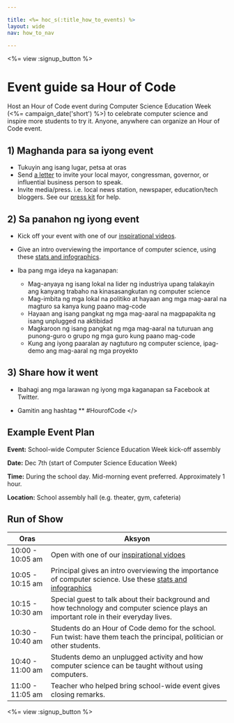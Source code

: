 ```yaml
---

title: <%= hoc_s(:title_how_to_events) %>
layout: wide
nav: how_to_nav

---
```


<%= view :signup_button %>

# Event guide sa Hour of Code

Host an Hour of Code event during Computer Science Education Week (<%= campaign_date('short') %>) to celebrate computer science and inspire more students to try it. Anyone, anywhere can organize an Hour of Code event.

## 1) Maghanda para sa iyong event

  * Tukuyin ang isang lugar, petsa at oras
  * Send [a letter](https://docs.google.com/a/code.org/document/d/1eP41sKW7y0qq_JvkRIgZK8dWYICaGRZ4CCDETXa78wY/edit) to invite your local mayor, congressman, governor, or influential business person to speak.
  * Invite media/press. i.e. local news station, newspaper, education/tech bloggers. See our [press kit](<%= resolve_url('/resources/press-kit') %>) for help.

## 2) Sa panahon ng iyong event

  * Kick off your event with one of our [inspirational videos](<%= resolve_url('/resources#videos') %>).
  * Give an intro overviewing the importance of computer science, using these [stats and infographics](<%= resolve_url('/resources/stats') %>).   
      
    
  * Iba pang mga ideya na kaganapan: 
      * Mag-anyaya ng isang lokal na lider ng ​​industriya upang talakayin ang kanyang trabaho na kinasasangkutan ng computer science
      * Mag-imbita ng mga lokal na politiko at hayaan ang mga mag-aaral na magturo sa kanya kung paano mag-code
      * Hayaan ang isang pangkat ng mga mag-aaral na magpapakita ng isang unplugged na aktibidad
      * Magkaroon ng isang pangkat ng mga mag-aaral na tuturuan ang punong-guro o grupo ng mga guro kung paano mag-code
      * Kung ang iyong paaralan ay nagtuturo ng computer science, ipag-demo ang mag-aaral ng mga proyekto

## 3) Share how it went

  * Ibahagi ang mga larawan ng iyong mga kaganapan sa Facebook at Twitter. 
  * Gamitin ang hashtag ** #HourofCode </></li> </ul> 
    
    ## Example Event Plan
    
    **Event:** School-wide Computer Science Education Week kick-off assembly
    
    **Date:** Dec 7th (start of Computer Science Education Week)
    
    **Time:** During the school day. Mid-morning event preferred. Approximately 1 hour.
    
    **Location:** School assembly hall (e.g. theater, gym, cafeteria)   
      
    
    
    ## Run of Show
    
    | Oras             | Aksyon                                                                                                                                              |
    | ---------------- | --------------------------------------------------------------------------------------------------------------------------------------------------- |
    | 10:00 - 10:05 am | Open with one of our [inspirational vidoes](<%= resolve_url('/resources#videos') %>)                                                                |
    | 10:05 - 10:15 am | Principal gives an intro overviewing the importance of computer science. Use these [stats and infographics](<%= resolve_url('/resources/stats') %>) |
    | 10:15 - 10:30 am | Special guest to talk about their background and how technology and computer science plays an important role in their everyday lives.               |
    | 10:30 - 10:40 am | Students do an Hour of Code demo for the school. Fun twist: have them teach the principal, politician or other students.                            |
    | 10:40 - 11:00 am | Students demo an unplugged activity and how computer science can be taught without using computers.                                                 |
    | 11:00 - 11:05 am | Teacher who helped bring school-wide event gives closing remarks.                                                                                   |
    
    <%= view :signup_button %>